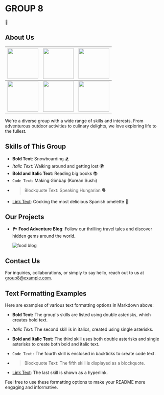 # GROUP 8

👻

## About Us

| <img src="https://avatars.githubusercontent.com/u/15132045?v=4" width="100" height="100"> | <img src="https://avatars.githubusercontent.com/u/123671831?v=4" width="100" height="100"> | <img src="https://avatars.githubusercontent.com/u/104212130?v=4" width="100" height="100">          |
| ----------------------------------------------------------------------------------------- | ------------------------------------------------------------------------------------------ | --------------------------------------------------------------------------------------------------- |
| <img src="https://avatars.githubusercontent.com/u/57526996?v=4" width="100" height="100"> | <img src="https://avatars.githubusercontent.com/u/147546112?v=4" width="100" height="100"> | <img src="https://avatars.githubusercontent.com/u/your_image_id_here?v=4" width="100" height="100"> |

We're a diverse group with a wide range of skills and interests. From adventurous outdoor activities to culinary delights, we love exploring life to the fullest.

## Skills of This Group

- **Bold Text**: Snowboarding 🏂
- _Italic Text_: Walking around and getting lost 🌍
- **Bold and Italic Text**: Reading big books 📚
- `Code Text`: Making Gimbap (Korean Sushi)
- > Blockquote Text: Speaking Hungarian 🗣️
- [Link Text](https://example.com): Cooking the most delicious Spanish omelette 🍳

## Our Projects

- 🏞️ **Food Adventure Blog**: Follow our thrilling travel tales and discover hidden gems around the world.

  ![food blog](https://user-images.githubusercontent.com/15132045/275332961-2319de8f-f6f2-4a14-8fe3-b8ede2fe7325.jpg)

## Contact Us

For inquiries, collaborations, or simply to say hello, reach out to us at [group8@example.com](mailto:group8@example.com).

## Text Formatting Examples

Here are examples of various text formatting options in Markdown above:

- **Bold Text:** The group's skills are listed using double asterisks, which creates bold text.

- _Italic Text:_ The second skill is in italics, created using single asterisks.

- **Bold and Italic Text:** The third skill uses both double asterisks and single asterisks to create both bold and italic text.

- `Code Text:` The fourth skill is enclosed in backticks to create code text.

- > Blockquote Text: The fifth skill is displayed as a blockquote.

- [Link Text](URL): The last skill is shown as a hyperlink.

Feel free to use these formatting options to make your README more engaging and informative.
